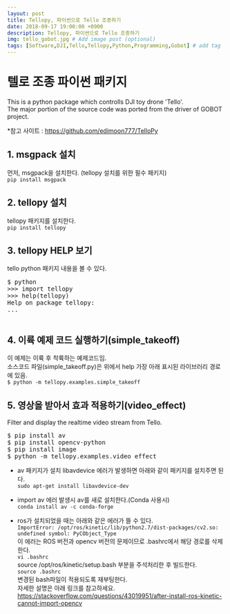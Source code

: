 ```yaml
---
layout: post
title: Tellopy, 파이썬으로 Tello 조종하기
date: 2018-09-17 19:00:00 +0900
description: Tellopy, 파이썬으로 Tello 조종하기
img: tello_gobot.jpg # Add image post (optional)
tags: [Software,DJI,Tello,Tellopy,Python,Programming,Gobot] # add tag
---
```


# 텔로 조종 파이썬 패키지   
This is a python package which controlls DJI toy drone 'Tello'.   
The major portion of the source code was ported from the driver of GOBOT project.

*참고 사이트 : https://github.com/edimoon777/TelloPy

## 1. msgpack 설치   
먼저, msgpack을 설치한다. (tellopy 설치를 위한 필수 패키지)   
`pip install msgpack`   

## 2. tellopy 설치   
tellopy 패키지를 설치한다.   
`pip install tellopy`   

## 3. tellopy HELP 보기   
tello python 패키지 내용을 볼 수 있다.   
<pre>
$ python   
>>> import tellopy   
>>> help(tellopy)   
Help on package tellopy:   
...   
  </pre>
  
## 4. 이륙 예제 코드 실행하기(simple_takeoff)   
이 예제는 이륙 후 착륙하는 예제코드임.  
소스코드 파일(simple_takeoff.py)은 위에서 help 가장 아래 표시된 라이브러리 경로에 있음.   
`$ python -m tellopy.examples.simple_takeoff`   

## 5. 영상을 받아서 효과 적용하기(video_effect)   
Filter and display the realtime video stream from Tello.   
<pre>
$ pip install av
$ pip install opencv-python
$ pip install image
$ python -m tellopy.examples.video_effect
</pre>

* av 패키지가 설치 libavdevice 에러가 발생하면 아래와 같이 패키지를 설치주면 된다.   
`sudo apt-get install libavdevice-dev`   

* import av 에러 발생시 av를 새로 설치한다.(Conda 사용시)      
`conda install av -c conda-forge`   
  
* ros가 설치되었을 때는 아래와 같은 에러가 뜰 수 있다.   
`ImportError: /opt/ros/kinetic/lib/python2.7/dist-packages/cv2.so: undefined symbol: PyCObject_Type`    
이 에러는 ROS 버전과 opencv 버전의 문제이므로 .bashrc에서 해당 경로를 삭제한다.   
`vi .bashrc`   
source /opt/ros/kinetic/setup.bash 부분을 주석처리한 후 빌드한다.    
`source .bashrc`    
변경된 bash파일이 적용되도록 재부팅한다.   
자세한 설명은 아래 링크를 참고하세요.    
https://stackoverflow.com/questions/43019951/after-install-ros-kinetic-cannot-import-opencv   


